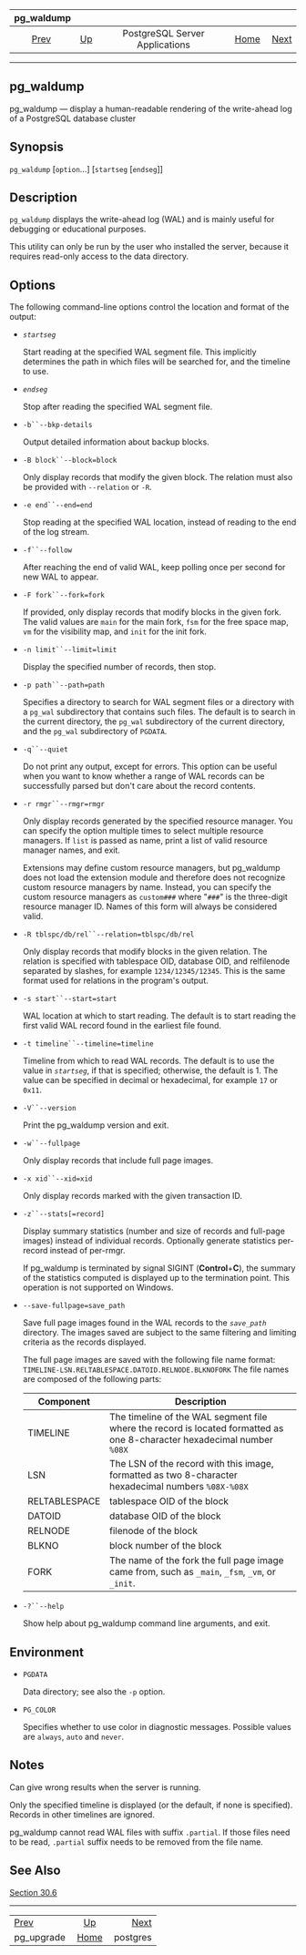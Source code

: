 <!--?xml version="1.0" encoding="UTF-8" standalone="no"?-->

|              pg\_waldump             |                                                              |                                |                                                       |                                       |
| :----------------------------------: | :----------------------------------------------------------- | :----------------------------: | ----------------------------------------------------: | ------------------------------------: |
| [Prev](pgupgrade.html "pg_upgrade")  | [Up](reference-server.html "PostgreSQL Server Applications") | PostgreSQL Server Applications | [Home](index.html "PostgreSQL 17devel Documentation") |  [Next](app-postgres.html "postgres") |

***

[]()

## pg\_waldump

pg\_waldump — display a human-readable rendering of the write-ahead log of a PostgreSQL database cluster

## Synopsis

`pg_waldump` \[`option`...] \[`startseg` \[`endseg`]]

## Description

`pg_waldump` displays the write-ahead log (WAL) and is mainly useful for debugging or educational purposes.

This utility can only be run by the user who installed the server, because it requires read-only access to the data directory.

## Options

The following command-line options control the location and format of the output:

*   *`startseg`*

    Start reading at the specified WAL segment file. This implicitly determines the path in which files will be searched for, and the timeline to use.

*   *`endseg`*

    Stop after reading the specified WAL segment file.

*   `-b``--bkp-details`

    Output detailed information about backup blocks.

*   `-B block``--block=block`

    Only display records that modify the given block. The relation must also be provided with `--relation` or `-R`.

*   `-e end``--end=end`

    Stop reading at the specified WAL location, instead of reading to the end of the log stream.

*   `-f``--follow`

    After reaching the end of valid WAL, keep polling once per second for new WAL to appear.

*   `-F fork``--fork=fork`

    If provided, only display records that modify blocks in the given fork. The valid values are `main` for the main fork, `fsm` for the free space map, `vm` for the visibility map, and `init` for the init fork.

*   `-n limit``--limit=limit`

    Display the specified number of records, then stop.

*   `-p path``--path=path`

    Specifies a directory to search for WAL segment files or a directory with a `pg_wal` subdirectory that contains such files. The default is to search in the current directory, the `pg_wal` subdirectory of the current directory, and the `pg_wal` subdirectory of `PGDATA`.

*   `-q``--quiet`

    Do not print any output, except for errors. This option can be useful when you want to know whether a range of WAL records can be successfully parsed but don't care about the record contents.

*   `-r rmgr``--rmgr=rmgr`

    Only display records generated by the specified resource manager. You can specify the option multiple times to select multiple resource managers. If `list` is passed as name, print a list of valid resource manager names, and exit.

    Extensions may define custom resource managers, but pg\_waldump does not load the extension module and therefore does not recognize custom resource managers by name. Instead, you can specify the custom resource managers as `custom###` where "`###`" is the three-digit resource manager ID. Names of this form will always be considered valid.

*   `-R tblspc/db/rel``--relation=tblspc/db/rel`

    Only display records that modify blocks in the given relation. The relation is specified with tablespace OID, database OID, and relfilenode separated by slashes, for example `1234/12345/12345`. This is the same format used for relations in the program's output.

*   `-s start``--start=start`

    WAL location at which to start reading. The default is to start reading the first valid WAL record found in the earliest file found.

*   `-t timeline``--timeline=timeline`

    Timeline from which to read WAL records. The default is to use the value in *`startseg`*, if that is specified; otherwise, the default is 1. The value can be specified in decimal or hexadecimal, for example `17` or `0x11`.

*   `-V``--version`

    Print the pg\_waldump version and exit.

*   `-w``--fullpage`

    Only display records that include full page images.

*   `-x xid``--xid=xid`

    Only display records marked with the given transaction ID.

*   `-z``--stats[=record]`

    Display summary statistics (number and size of records and full-page images) instead of individual records. Optionally generate statistics per-record instead of per-rmgr.

    If pg\_waldump is terminated by signal SIGINT (**Control**+**C**), the summary of the statistics computed is displayed up to the termination point. This operation is not supported on Windows.

*   `--save-fullpage=save_path`

    Save full page images found in the WAL records to the *`save_path`* directory. The images saved are subject to the same filtering and limiting criteria as the records displayed.

    The full page images are saved with the following file name format: `TIMELINE-LSN.RELTABLESPACE.DATOID.RELNODE.BLKNOFORK` The file names are composed of the following parts:

    | Component     | Description                                                                                                             |
    | ------------- | ----------------------------------------------------------------------------------------------------------------------- |
    | TIMELINE      | The timeline of the WAL segment file where the record is located formatted as one 8-character hexadecimal number `%08X` |
    | LSN           | The LSN of the record with this image, formatted as two 8-character hexadecimal numbers `%08X-%08X`                     |
    | RELTABLESPACE | tablespace OID of the block                                                                                             |
    | DATOID        | database OID of the block                                                                                               |
    | RELNODE       | filenode of the block                                                                                                   |
    | BLKNO         | block number of the block                                                                                               |
    | FORK          | The name of the fork the full page image came from, such as `_main`, `_fsm`, `_vm`, or `_init`.                         |

*   `-?``--help`

    Show help about pg\_waldump command line arguments, and exit.

## Environment

*   `PGDATA`

    Data directory; see also the `-p` option.

*   `PG_COLOR`

    Specifies whether to use color in diagnostic messages. Possible values are `always`, `auto` and `never`.

## Notes

Can give wrong results when the server is running.

Only the specified timeline is displayed (or the default, if none is specified). Records in other timelines are ignored.

pg\_waldump cannot read WAL files with suffix `.partial`. If those files need to be read, `.partial` suffix needs to be removed from the file name.

## See Also

[Section 30.6](wal-internals.html "30.6. WAL Internals")

***

|                                      |                                                              |                                       |
| :----------------------------------- | :----------------------------------------------------------: | ------------------------------------: |
| [Prev](pgupgrade.html "pg_upgrade")  | [Up](reference-server.html "PostgreSQL Server Applications") |  [Next](app-postgres.html "postgres") |
| pg\_upgrade                          |     [Home](index.html "PostgreSQL 17devel Documentation")    |                              postgres |
